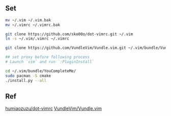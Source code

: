 ## Set

```sh
mv ~/.vim ~/.vim.bak
mv ~/.vimrc ~/.vimrc.bak

git clone https://github.com/sko00o/dot-vimrc.git ~/.vim
ln -s ~/.vim/.vimrc ~/.vimrc

git clone https://github.com/VundleVim/Vundle.vim.git ~/.vim/bundle/Vundle.vim

## set proxy before following process
# Launch `vim` and run `:PluginInstall`

cd ~/.vim/bundle/YouCompleteMe/
sudo pacman -S cmake
./install.py --all
```

## Ref
[humiaozuzu/dot-vimrc](http://github.com/humiaozuzu/dot-vimrc)
[VundleVim/Vundle.vim](https://github.com/VundleVim/Vundle.vim)

